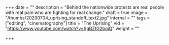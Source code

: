 +++
date = ""
description = "Behind the nationwide protests are real people with real pain who are fighting for real change."
draft = true
image = "/thumbs/20200704_uprising_standoff_text2.jpg"
internal = ""
tags = ["editing", "cinematography"]
title = "The Uprising"
vid = "https://www.youtube.com/watch?v=SgBZtG2boiQ"
weight = ""

+++
